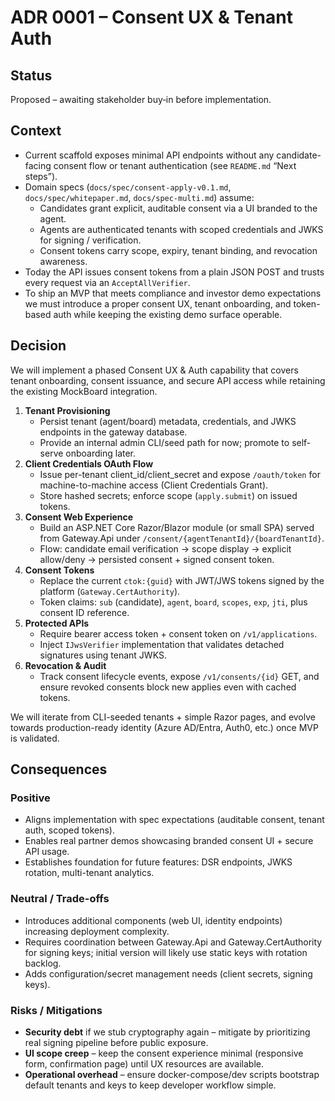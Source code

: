 # ADR 0001 – Consent UX & Tenant Auth

## Status
Proposed – awaiting stakeholder buy‑in before implementation.

## Context
- Current scaffold exposes minimal API endpoints without any candidate-facing consent flow or tenant authentication (see `README.md` “Next steps”).
- Domain specs (`docs/spec/consent-apply-v0.1.md`, `docs/spec/whitepaper.md`, `docs/spec-multi.md`) assume:
  - Candidates grant explicit, auditable consent via a UI branded to the agent.
  - Agents are authenticated tenants with scoped credentials and JWKS for signing / verification.
  - Consent tokens carry scope, expiry, tenant binding, and revocation awareness.
- Today the API issues consent tokens from a plain JSON POST and trusts every request via an `AcceptAllVerifier`.
- To ship an MVP that meets compliance and investor demo expectations we must introduce a proper consent UX, tenant onboarding, and token-based auth while keeping the existing demo surface operable.

## Decision
We will implement a phased Consent UX & Auth capability that covers tenant onboarding, consent issuance, and secure API access while retaining the existing MockBoard integration.

1. **Tenant Provisioning**
   - Persist tenant (agent/board) metadata, credentials, and JWKS endpoints in the gateway database.
   - Provide an internal admin CLI/seed path for now; promote to self-serve onboarding later.
2. **Client Credentials OAuth Flow**
   - Issue per-tenant client_id/client_secret and expose `/oauth/token` for machine-to-machine access (Client Credentials Grant).
   - Store hashed secrets; enforce scope (`apply.submit`) on issued tokens.
3. **Consent Web Experience**
   - Build an ASP.NET Core Razor/Blazor module (or small SPA) served from Gateway.Api under `/consent/{agentTenantId}/{boardTenantId}`.
   - Flow: candidate email verification → scope display → explicit allow/deny → persisted consent + signed consent token.
4. **Consent Tokens**
   - Replace the current `ctok:{guid}` with JWT/JWS tokens signed by the platform (`Gateway.CertAuthority`).
   - Token claims: `sub` (candidate), `agent`, `board`, `scopes`, `exp`, `jti`, plus consent ID reference.
5. **Protected APIs**
   - Require bearer access token + consent token on `/v1/applications`.
   - Inject `IJwsVerifier` implementation that validates detached signatures using tenant JWKS.
6. **Revocation & Audit**
   - Track consent lifecycle events, expose `/v1/consents/{id}` GET, and ensure revoked consents block new applies even with cached tokens.

We will iterate from CLI-seeded tenants + simple Razor pages, and evolve towards production-ready identity (Azure AD/Entra, Auth0, etc.) once MVP is validated.

## Consequences
### Positive
- Aligns implementation with spec expectations (auditable consent, tenant auth, scoped tokens).
- Enables real partner demos showcasing branded consent UI + secure API usage.
- Establishes foundation for future features: DSR endpoints, JWKS rotation, multi-tenant analytics.

### Neutral / Trade-offs
- Introduces additional components (web UI, identity endpoints) increasing deployment complexity.
- Requires coordination between Gateway.Api and Gateway.CertAuthority for signing keys; initial version will likely use static keys with rotation backlog.
- Adds configuration/secret management needs (client secrets, signing keys).

### Risks / Mitigations
- **Security debt** if we stub cryptography again – mitigate by prioritizing real signing pipeline before public exposure.
- **UI scope creep** – keep the consent experience minimal (responsive form, confirmation page) until UX resources are available.
- **Operational overhead** – ensure docker-compose/dev scripts bootstrap default tenants and keys to keep developer workflow simple.
